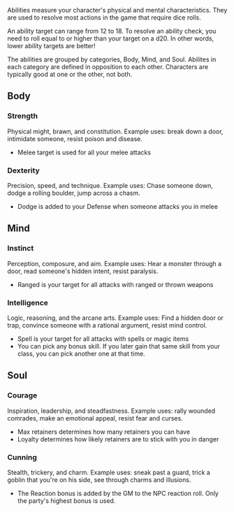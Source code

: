Abilities measure your character's physical and mental characteristics. They are used to resolve most actions in the game that require dice rolls.

An ability target can range from 12 to 18. To resolve an ability check, you need to roll equal to or higher than your target on a d20. In other words, lower ability targets are better!

The abilities are grouped by categories, Body, Mind, and Soul. Abilites in each category are defined in opposition to each other. Characters are typically good at one or the other, not both.

<!--raw-typst 
#import "@preview/tablem:0.1.0": tablem
#let fill = (_, y) => if calc.odd(y) { rgb("EAF2F5") }
#let textSize = 12pt

#let twoColumnTable = tablem.with(
  render: (columns: auto, ..args) => {
    text(table(
      columns: (1fr, 1fr),
      fill: fill,
      ..args,
    ), textSize)
  }
)

#let threeColumnTable = tablem.with(
  render: (columns: auto, ..args) => {
    text(table(
      columns: (auto, auto, 1fr),
      fill: fill,
      ..args,
    ), textSize)
  }
)
-->

## Body
### Strength 
Physical might, brawn, and constitution. Example uses: break down a door, intimidate someone, resist poison and disease.

- Melee target is used for all your melee attacks

<!--raw-typst 
#twoColumnTable[
| *Target* | *Melee target*  |
| -------  | ---------       |
| 18       | 13              |
| 17       | 12              |
| 16       | 11              |
| 15       | 10              |
| 14       | 9               |
| 13       | 8               |
| 12       | 7               |
]-->



### Dexterity
Precision, speed, and technique. Example uses: Chase someone down, dodge a rolling boulder, jump across a chasm.

- Dodge is added to your Defense when someone attacks you in melee  

<!--raw-typst 
#twoColumnTable[
| *Target* | *Dodge*  |
| -------  | -------- |
| 18       | -3       |
| 17       | -2       |
| 16       | -1       |
| 15       | +0       |
| 14       | +1       |
| 13       | +2       |
| 12       | +3       |
]-->



## Mind

### Instinct
Perception, composure, and aim. Example uses: Hear a monster through a door, read someone's hidden intent, resist paralysis.

- Ranged is your target for all attacks with ranged or thrown weapons

<!--raw-typst 
#twoColumnTable[
| *Target* | *Ranged target* |
| -------  | ----            |
| 18       | 13              |
| 17       | 12              |
| 16       | 11              |
| 15       | 10              |
| 14       | 9               |
| 13       | 8               |
| 12       | 7               |
]-->



### Intelligence 
Logic, reasoning, and the arcane arts. Example uses: Find a hidden door or trap, convince someone with a rational argument, resist mind control.

- Spell is your target for all attacks with spells or magic items
- You can pick any bonus skill. If you later gain that same skill from your class, you can pick another one at that time.


<!--raw-typst 
#threeColumnTable[
| *Target* | *Spell*      | *Skills*                                   |    
| -------  | ------------        | ------------------------------------| 
| 18       | 13                  | Language (native) I                 | 
| 17       | 12                  | Language (native) II                | 
| 16       | 11                  | Language (native) III               | 
| 15       | 10                  | Language (native) IV                | 
| 14       | 9                   | + Language (any) II, +1       | 
| 13       | 8                   | + Language (any) III, +2      | 
| 12       | 7                   | + Language (any) IV, +3       | 
]-->

## Soul
### Courage
Inspiration, leadership, and steadfastness. Example uses: rally wounded comrades, make an emotional appeal, resist fear and curses.

- Max retainers determines how many retainers you can have
- Loyalty determines how likely retainers are to stick with you in danger

<!--raw-typst #colbreak() -->

<!--raw-typst 
#threeColumnTable[
| *Target* | *Max retainers* | *Loyalty* |
| -------  | -------------   | -------   |
| 18       | 1               | 4         |
| 17       | 2               | 5         |
| 16       | 3               | 6         |
| 15       | 4               | 7         |
| 14       | 5               | 8         |
| 13       | 6               | 9         |
| 12       | 7               | 10        |
]-->

### Cunning
Stealth, trickery, and charm. Example uses: sneak past a guard, trick a goblin that you're on his side, see through charms and illusions.

- The Reaction bonus is added by the GM to the NPC reaction roll. Only the party's highest bonus is used.

<!--raw-typst 
#twoColumnTable[
| *Target* | *Reaction*      |
| -------  | -------------   |
| 18       | -1d4            |
| 17       | -1d3            |
| 16       | -1d2            |
| 15       | -               |
| 14       | +1d2            |
| 13       | +1d3            |
| 12       | +1d4            |
]-->

